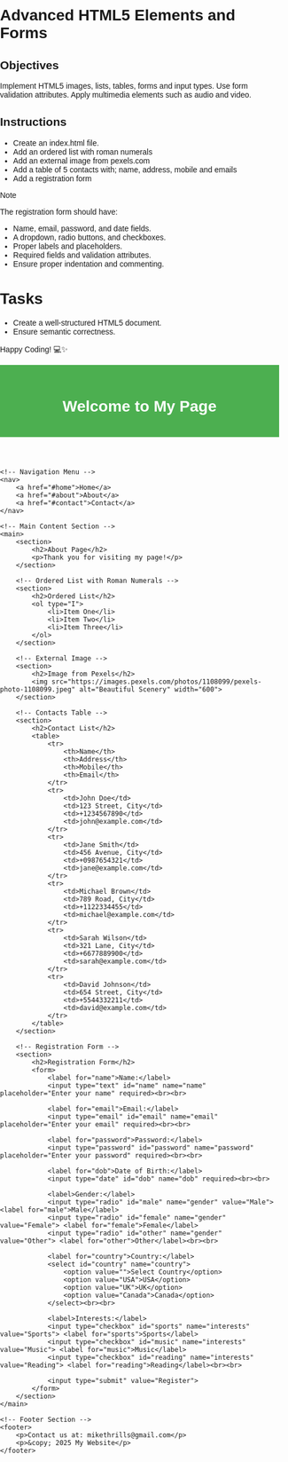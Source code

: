 # Advanced HTML5 Elements and Forms

## Objectives
Implement HTML5 images, lists, tables, forms and input types.
Use form validation attributes.
Apply multimedia elements such as audio and video.

## Instructions

- Create an index.html file.
- Add an ordered list with roman numerals
- Add an external image from pexels.com
- Add a table of 5 contacts with; name, address, mobile and emails
- Add a registration form

>[!NOTE]
>  The registration form should have:
>- Name, email, password, and date fields.
>- A dropdown, radio buttons, and checkboxes.
>- Proper labels and placeholders.
>- Required fields and validation attributes.
>- Ensure proper indentation and commenting.
 
# Tasks
- Create a well-structured HTML5 document.
- Ensure semantic correctness.

Happy Coding! 💻✨

<!DOCTYPE html>
<html lang="en">
<head>
    <meta charset="UTF-8">
    <meta name="viewport" content="width=device-width, initial-scale=1.0">
    <meta name="description" content="Multimedia-rich HTML5 webpage with forms, images, and tables">
    <title>Advanced HTML5 Elements and Forms</title>
    <style>
        body {
            font-family: Arial, sans-serif;
            margin: 0;
            padding: 0;
        }
        header, nav, main, footer {
            padding: 20px;
        }
        header {
            background-color: #4CAF50;
            color: white;
            text-align: center;
        }
        nav {
            background-color: #f4f4f4;
            text-align: center;
        }
        nav a {
            margin: 0 15px;
            text-decoration: none;
            color: #333;
        }
        footer {
            background-color: #222;
            color: white;
            text-align: center;
            padding: 10px;
        }
        table {
            width: 100%;
            border-collapse: collapse;
            margin-top: 20px;
        }
        th, td {
            border: 1px solid #ddd;
            padding: 10px;
            text-align: left;
        }
        th {
            background-color: #4CAF50;
            color: white;
        }
    </style>
</head>
<body>
    <!-- Header Section -->
    <header>
        <h1>Welcome to My Page</h1>
    </header>

    <!-- Navigation Menu -->
    <nav>
        <a href="#home">Home</a>
        <a href="#about">About</a>
        <a href="#contact">Contact</a>
    </nav>

    <!-- Main Content Section -->
    <main>
        <section>
            <h2>About Page</h2>
            <p>Thank you for visiting my page!</p>
        </section>

        <!-- Ordered List with Roman Numerals -->
        <section>
            <h2>Ordered List</h2>
            <ol type="I">
                <li>Item One</li>
                <li>Item Two</li>
                <li>Item Three</li>
            </ol>
        </section>

        <!-- External Image -->
        <section>
            <h2>Image from Pexels</h2>
            <img src="https://images.pexels.com/photos/1108099/pexels-photo-1108099.jpeg" alt="Beautiful Scenery" width="600">
        </section>

        <!-- Contacts Table -->
        <section>
            <h2>Contact List</h2>
            <table>
                <tr>
                    <th>Name</th>
                    <th>Address</th>
                    <th>Mobile</th>
                    <th>Email</th>
                </tr>
                <tr>
                    <td>John Doe</td>
                    <td>123 Street, City</td>
                    <td>+1234567890</td>
                    <td>john@example.com</td>
                </tr>
                <tr>
                    <td>Jane Smith</td>
                    <td>456 Avenue, City</td>
                    <td>+0987654321</td>
                    <td>jane@example.com</td>
                </tr>
                <tr>
                    <td>Michael Brown</td>
                    <td>789 Road, City</td>
                    <td>+1122334455</td>
                    <td>michael@example.com</td>
                </tr>
                <tr>
                    <td>Sarah Wilson</td>
                    <td>321 Lane, City</td>
                    <td>+6677889900</td>
                    <td>sarah@example.com</td>
                </tr>
                <tr>
                    <td>David Johnson</td>
                    <td>654 Street, City</td>
                    <td>+5544332211</td>
                    <td>david@example.com</td>
                </tr>
            </table>
        </section>

        <!-- Registration Form -->
        <section>
            <h2>Registration Form</h2>
            <form>
                <label for="name">Name:</label>
                <input type="text" id="name" name="name" placeholder="Enter your name" required><br><br>
                
                <label for="email">Email:</label>
                <input type="email" id="email" name="email" placeholder="Enter your email" required><br><br>
                
                <label for="password">Password:</label>
                <input type="password" id="password" name="password" placeholder="Enter your password" required><br><br>
                
                <label for="dob">Date of Birth:</label>
                <input type="date" id="dob" name="dob" required><br><br>
                
                <label>Gender:</label>
                <input type="radio" id="male" name="gender" value="Male"> <label for="male">Male</label>
                <input type="radio" id="female" name="gender" value="Female"> <label for="female">Female</label>
                <input type="radio" id="other" name="gender" value="Other"> <label for="other">Other</label><br><br>
                
                <label for="country">Country:</label>
                <select id="country" name="country">
                    <option value="">Select Country</option>
                    <option value="USA">USA</option>
                    <option value="UK">UK</option>
                    <option value="Canada">Canada</option>
                </select><br><br>
                
                <label>Interests:</label>
                <input type="checkbox" id="sports" name="interests" value="Sports"> <label for="sports">Sports</label>
                <input type="checkbox" id="music" name="interests" value="Music"> <label for="music">Music</label>
                <input type="checkbox" id="reading" name="interests" value="Reading"> <label for="reading">Reading</label><br><br>
                
                <input type="submit" value="Register">
            </form>
        </section>
    </main>

    <!-- Footer Section -->
    <footer>
        <p>Contact us at: mikethrills@gmail.com</p>
        <p>&copy; 2025 My Website</p>
    </footer>
</body>
</html>
